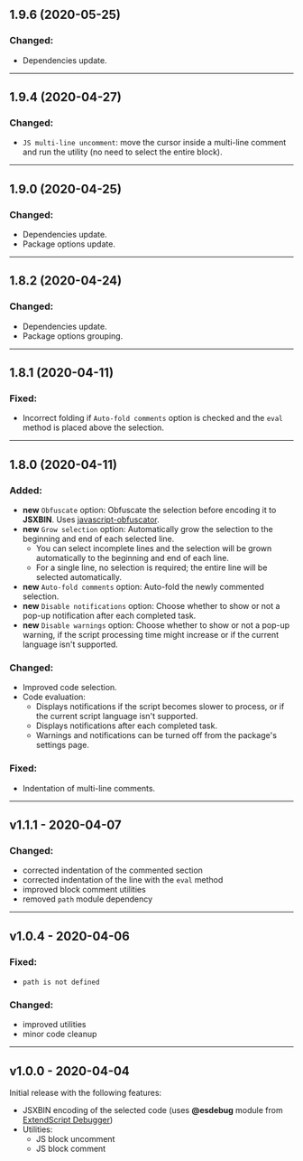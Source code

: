 ## 1.9.6 (2020-05-25)

### Changed:
- Dependencies update.

***

## 1.9.4 (2020-04-27)

### Changed:
- `JS multi-line uncomment`: move the cursor inside a multi-line comment and run the utility (no need to select the entire block).

***

## 1.9.0 (2020-04-25)

### Changed:
- Dependencies update.
- Package options update.

***

## 1.8.2 (2020-04-24)

### Changed:
- Dependencies update.
- Package options grouping.

***

## 1.8.1 (2020-04-11)

### Fixed:
- Incorrect folding if `Auto-fold comments` option is checked and the `eval` method is placed above the selection.

***

## 1.8.0 (2020-04-11)

### Added:
- **new** `Obfuscate` option: Obfuscate the selection before encoding it to **JSXBIN**. Uses [javascript-obfuscator](https://github.com/javascript-obfuscator/javascript-obfuscator).
- **new** `Grow selection` option: Automatically grow the selection to the beginning and end of each selected line.
	- You can select incomplete lines and the selection will be grown automatically to the beginning and end of each line.
	- For a single line, no selection is required; the entire line will be selected automatically.
- **new** `Auto-fold comments` option: Auto-fold the newly commented selection.
- **new** `Disable notifications` option: Choose whether to show or not a pop-up notification after each completed task.
- **new** `Disable warnings` option: Choose whether to show or not a pop-up warning, if the script processing time might increase or if the current language isn't supported.

### Changed:
- Improved code selection.
- Code evaluation:
	- Displays notifications if the script becomes slower to process, or if the current script language isn't supported.
	- Displays notifications after each completed task.
	- Warnings and notifications can be turned off from the package's settings page.

### Fixed:
- Indentation of multi-line comments.

***

## v1.1.1 - 2020-04-07

### Changed:
- corrected indentation of the commented section
- corrected indentation of the line with the `eval` method
- improved block comment utilities
- removed `path` module dependency

***

## v1.0.4 - 2020-04-06

### Fixed:
- `path is not defined`

### Changed:
- improved utilities
- minor code cleanup

***

## v1.0.0 - 2020-04-04

Initial release with the following features:
- JSXBIN encoding of the selected code (uses **@esdebug** module from [ExtendScript Debugger](https://marketplace.visualstudio.com/items?itemName=Adobe.extendscript-debug))
- Utilities:
  - JS block uncomment
  - JS block comment
